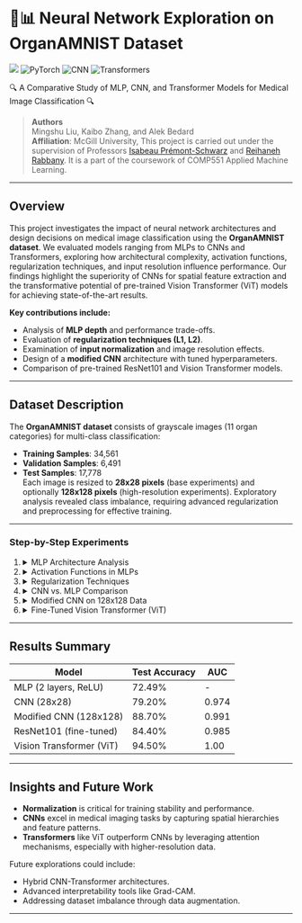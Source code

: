 # 🧠📊 Neural Network Exploration on OrganAMNIST Dataset
![](https://img.shields.io/badge/python-3.10%2B-blue?logo=Python)
![PyTorch](https://img.shields.io/badge/pytorch-2.0%2B-red?logo=pytorch)
![CNN](https://img.shields.io/badge/CNN-image_classification-blue)
![Transformers](https://img.shields.io/badge/transformers-ViT-yellow)

🔍 A Comparative Study of MLP, CNN, and Transformer Models for Medical Image Classification 🔍

> **Authors**  
> Mingshu Liu, Kaibo Zhang, and Alek Bedard  
> **Affiliation**: McGill University, This project is carried out under the supervision of Professors [Isabeau Prémont-Schwarz](https://www.cs.mcgill.ca/~isabeau/) and [Reihaneh Rabbany](http://www.reirab.com/). It is a part of the coursework of COMP551 Applied Machine Learning.


---

## Overview

This project investigates the impact of neural network architectures and design decisions on medical image classification using the **OrganAMNIST dataset**. We evaluated models ranging from MLPs to CNNs and Transformers, exploring how architectural complexity, activation functions, regularization techniques, and input resolution influence performance. Our findings highlight the superiority of CNNs for spatial feature extraction and the transformative potential of pre-trained Vision Transformer (ViT) models for achieving state-of-the-art results.

**Key contributions include:**
- Analysis of **MLP depth** and performance trade-offs.
- Evaluation of **regularization techniques (L1, L2)**.
- Examination of **input normalization** and image resolution effects.
- Design of a **modified CNN** architecture with tuned hyperparameters.
- Comparison of pre-trained ResNet101 and Vision Transformer models.

---

## Dataset Description

The **OrganAMNIST dataset** consists of grayscale images (11 organ categories) for multi-class classification:
- **Training Samples**: 34,561
- **Validation Samples**: 6,491
- **Test Samples**: 17,778  
Each image is resized to **28x28 pixels** (base experiments) and optionally **128x128 pixels** (high-resolution experiments). Exploratory analysis revealed class imbalance, requiring advanced regularization and preprocessing for effective training.

---

### Step-by-Step Experiments

1. <details>
    <summary>MLP Architecture Analysis</summary>

    - Explored the effect of increasing depth (no hidden layer, 1-layer, 2-layer models).
    - Performance improved with depth due to better feature extraction but plateaued due to dataset complexity.
    - Achieved test accuracies: **55.41% (0-layer)**, **73.10% (1-layer)**, and **75.64% (2-layer)**.
   </details>

2. <details>
    <summary>Activation Functions in MLPs</summary>

    - Compared ReLU, Tanh, and Leaky ReLU.  
    - **Leaky ReLU** achieved the best performance due to consistent gradient updates for negative values.  
   </details>

3. <details>
    <summary>Regularization Techniques</summary>

    - Evaluated L1 and L2 regularizations.  
    - **L2 Regularization** preserved model capacity better than L1, achieving higher generalization.  
   </details>

4. <details>
    <summary>CNN vs. MLP Comparison</summary>

    - Regular CNN models outperformed MLPs by leveraging spatial hierarchies.
    - Achieved test accuracy: **79.2%** with a 2-convolutional-layer CNN.
   </details>

5. <details>
    <summary>Modified CNN on 128x128 Data</summary>

    - Enhanced CNN with tuned hyperparameters (`conv1=64`, `conv2=256`, `fc_neurons=512`, pooling kernel/stride=3).
    - Achieved test accuracy: **88.7%**, demonstrating significant gains over the MLP and regular CNN.  
   </details>

6. <details>
    <summary>Fine-Tuned Vision Transformer (ViT)</summary>

    - Fine-tuned a pre-trained ViT model with a **224x224 dataset**.
    - Achieved the best test accuracy: **94.5%**, leveraging self-attention mechanisms for spatial and contextual feature extraction.
   </details>

---

## Results Summary

| Model                | Test Accuracy | AUC   |
|----------------------|---------------|-------|
| MLP (2 layers, ReLU) | 72.49%        |   -  |
| CNN (28x28)          | 79.20%        | 0.974  |
| Modified CNN (128x128) | 88.70%      | 0.991  |
| ResNet101 (fine-tuned) | 84.40%      | 0.985 |
| Vision Transformer (ViT) | 94.50%   | 1.00  |

---

## Insights and Future Work

- **Normalization** is critical for training stability and performance.  
- **CNNs** excel in medical imaging tasks by capturing spatial hierarchies and feature patterns.  
- **Transformers** like ViT outperform CNNs by leveraging attention mechanisms, especially with higher-resolution data.  

Future explorations could include:
- Hybrid CNN-Transformer architectures.
- Advanced interpretability tools like Grad-CAM.
- Addressing dataset imbalance through data augmentation.

---
